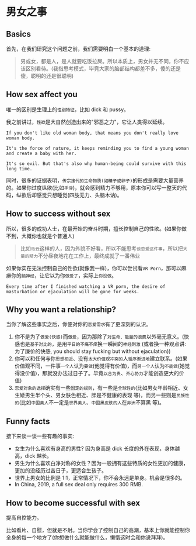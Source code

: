 # 男女之事

## Basics

首先，在我们研究这个问题之前，我们需要明白一个基本的道理:

> 男或女，都是人，是人就要吃饭拉屎。所以本质上，男女并无不同，你不应该区别看待。\(我指思考模式，毕竟大家的脑部结构都差不多，傻的还是傻，聪明的还是很聪明\)

## How sex affect you

唯一的区别是生理上的`性别特征`，比如 dick 和 pussy。

我之前讲过，`性欲`是大自然创造出来的"邪恶之力"，它让人类得以延续。

```text
If you don't like old woman body, that means you don't really love woman body.

It's the force of nature, it keeps reminding you to find a young woman and create a baby with her.

It's so evil. But that's also why human-being could survive with this long time.
```

同时，很多的证据表明，`传宗接代的生命物质(如精子或卵子)`的形成是需要大量营养的。如果你过度纵欲\(比如`手淫`\)，就会感到精力不够用，原本你可以写一整天的代码，纵欲后却感觉只想睡觉\(四肢无力、头脑木讷\)。

## How to success without sex

所以，很多的成功人士，在最开始的奋斗时期，擅长控制自己的性欲。\(如果你做不到，大概你也就是个普通人\)

> 比如`马云`这样的人，因为外貌不好看，所以不能思考`谈恋爱这件事`，所以把`大量的精力`不分昼夜地花在工作上，最终成就了一番伟业

如果你实在无法控制自己的性欲\(就像我一样\)，你可以尝试看`VR Porn`，那可以麻痹你的`脑神经`，让它以为你`做爱了`，实际上`你没做`。

```text
Every time after I finished watching a VR porn, the desire of masturbation or ejaculation will be gone for weeks.
```

## Why you want a relationship?

当你了解这些事实之后，你便对你的`恋爱需求`有了更深刻的认识。

1. 你不是为了`做爱(快感)`而`做爱`，因为那除了`对生命、能量的浪费`以外毫无意义。\(快感也是`基于对比的`，是用`平日的不痛不痒`换一瞬间的`神经刺激` \(或者换一种观点讲: 为了廉价的快感, you should stay fucking but without ejaculation\)\)
2. 你可以和任何与你`思想相近`、没有`太大价值观冲突的`人`循序渐进地`建立联系。\(如果价值观不同，一件事`一个人`认为`要做`\(他觉得有价值\)，而`另一个人`认为`不能做`\(她觉得没价值\)，那就没办法过日子了。毕竟`以合为贵`、`齐心协力`才能创造更大的价值\)
3. `恋爱对象的选择`确实有一些`固定的规则`，有一些是`全球性的`\(比如男女年龄相近、女生矮男生半个头、男女肤色相近、胖是不健康的表现 等\)，而另一些则是`民族性的`\(比如`中国美人`不一定是`世界美人`、`中国黑皮肤的人`在`非洲`不算黑 等\)。

## Funny facts

接下来谈一谈一些有趣的事实:

* 女生为什么喜欢有身高的男性? 因为身高是 dick 长度的外在表现，身体越高，dick 越长。
* 男生为什么喜欢白净对称的女性？因为一般拥有这些特质的女性更加的健康，更加的没经历过苦日子，更适合生孩子。
* 世界上男女的比例是 1:1，正常情况下，你不会永远是单身。机会是很多的。
* In China, 2019, a full sex deal only requires 300 RMB.

## How to become successful with sex

提高自控能力。

比如看片、自慰，但就是不射。当你学会了控制自己的高潮，基本上你就能控制你全身的每一个地方了\(你想做什么就能做什么，懒惰这时会和你说拜拜\)。

